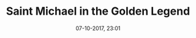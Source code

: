 ---
title: Saint Michael in the Golden Legend
menu: golden legend
created: 17-07-2017, 12:59
date: 07-10-2017, 23:01
modified: 15-10-2017, 17:37
itempage: Article
taxonomy:
    category: [docs, en]
content:
    items:
       '@taxonomy':
         category: [legende-doree, en]
    order:
        by: default
        dir: asc
    limit: 1
    pagination: true
metadata:
   description: 'Presentation of chapter 145 “Saint Michael” of the Golden Legend of Jacobus de Voragine (1275) related of the  Text of the Mont Saint-Michel'
   keywords: 'Archangel Michael, revelation, 145, Mount-Saint-Michael, Mont-Saint-Michel, Jacobus de Voragine'
   image: legende-doree_700x883.jpg
   image_height: 700
   image_width: 883
   image_title: "The Mass of Saint Michael, The Très Riches Heures du Duc de Berry"
   image_legend: "Miniature extracted froom part « The Hours of the liturgical year (french: Les Heures de l'année liturgique) » of the book of hours « The Very Rich Hours of the Duke of Berry » (french: Les Très Riches Heures du Duc de Berry) made between 1411 and 1416 for John the 1st, Duke of Berry, by the Limbourg brothers, actually in the Musée Condé, Chantilly, France, mark MS 65, and representing the fighting between Archangel Michael and the dragon over the Mont Saint-Michel, at low tide. Seven angels are encircling the miniature and observe the scene from medallions surrounded by silver guilded clouds. One of them, below and left is holding the coat of arms of the Duke of Berry"
   'twitter:card': summary
significantlinks: ["https://github.com/tidiview/francois-vidit.com/blob/develop/user/sites/docs/pages/01.home/04.mont-saint-michel/arch-michel/04.legende-doree/docs.en.md", "https://fr.wikipedia.org/wiki/Michel_(archange)"]
specialty: ["History of France", "Religious history", "Biblic history", "New Testament", "Revelation", "Archangel Michael", "Saint Michael", "Mont-Saint-Michel", "Mount Saint Michael"]
shortcode-core:
   active: true
sitemap:
   changefreq: daily
   priority: 0.9
---